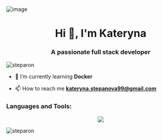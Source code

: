 ![image](https://github.com/steparon/steparon/assets/138889090/1cb9bf45-13ee-4787-bd7e-c9dae354720d)

<h1 align="center">Hi 👋, I'm Kateryna</h1>
<h3 align="center">A passionate full stack developer</h3>

<p align="left"> <img src="https://komarev.com/ghpvc/?username=steparon&label=Profile%20views&color=0e75b6&style=flat" alt="steparon" /> </p>


- 🌱 I’m currently learning **Docker**

- 📫 How to reach me **kateryna.stepanova99@gmail.com**

<p align="left">
</p>

<h3 align="left">Languages and Tools:</h3>
<p align="center">
  <a href="https://skillicons.dev">
    <img src="https://skillicons.dev/icons?i=java,idea,spring,gradle,docker,vscode,html,css,js"/>
  </a>
</p>

<p><img align="center" src="https://github-readme-streak-stats.herokuapp.com/?user=steparon&" alt="steparon" /></p>




